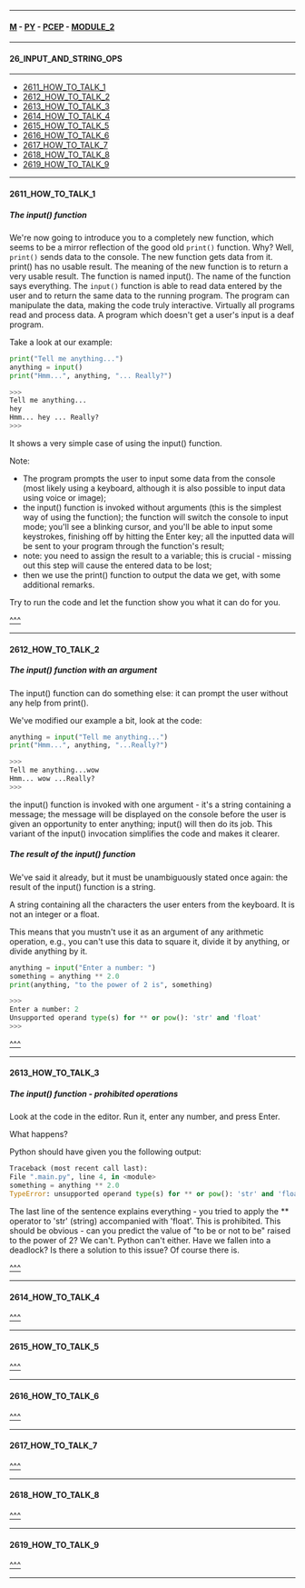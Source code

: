 
---

#### [M](https://github.com/ttltrk/TTT/blob/master/menu.md) - [PY](https://github.com/ttltrk/TTT/blob/master/PY/PY.md) - [PCEP](https://github.com/ttltrk/TTT/blob/master/PY/PCEP/PCEP.md) - [MODULE_2](https://github.com/ttltrk/TTT/blob/master/PY/PCEP/MODULE_2/MODULE_2.md)

---

#### 26_INPUT_AND_STRING_OPS

---

* [2611_HOW_TO_TALK_1](#2611_HOW_TO_TALK_1)
* [2612_HOW_TO_TALK_2](#2612_HOW_TO_TALK_2)
* [2613_HOW_TO_TALK_3](#2613_HOW_TO_TALK_3)
* [2614_HOW_TO_TALK_4](#2614_HOW_TO_TALK_4)
* [2615_HOW_TO_TALK_5](#2615_HOW_TO_TALK_5)
* [2616_HOW_TO_TALK_6](#2616_HOW_TO_TALK_6)
* [2617_HOW_TO_TALK_7](#2617_HOW_TO_TALK_7)
* [2618_HOW_TO_TALK_8](#2618_HOW_TO_TALK_8)
* [2619_HOW_TO_TALK_9](#2619_HOW_TO_TALK_9)

---

#### 2611_HOW_TO_TALK_1

##### The input() function

We're now going to introduce you to a completely new function, which seems to be a mirror reflection of the good old ```print()``` function.
Why? Well, ```print()``` sends data to the console.
The new function gets data from it.
print() has no usable result. The meaning of the new function is to return a very usable result.
The function is named input(). The name of the function says everything.
The ```input()``` function is able to read data entered by the user and to return the same data to the running program.
The program can manipulate the data, making the code truly interactive.
Virtually all programs read and process data. A program which doesn't get a user's input is a deaf program.

Take a look at our example:

```py
print("Tell me anything...")
anything = input()
print("Hmm...", anything, "... Really?")

>>>
Tell me anything...
hey
Hmm... hey ... Really?
>>>
```

It shows a very simple case of using the input() function.

Note:

- The program prompts the user to input some data from the console (most likely using a keyboard, although it is also possible to input data using voice or image);
- the input() function is invoked without arguments (this is the simplest way of using the function); the function will switch the console to input mode; you'll see a blinking cursor, and you'll be able to input some keystrokes, finishing off by hitting the Enter key; all the inputted data will be sent to your program through the function's result;
- note: you need to assign the result to a variable; this is crucial - missing out this step will cause the entered data to be lost;
- then we use the print() function to output the data we get, with some additional remarks.

Try to run the code and let the function show you what it can do for you.

[^^^](#26_INPUT_AND_STRING_OPS)

---

#### 2612_HOW_TO_TALK_2

##### The input() function with an argument

The input() function can do something else: it can prompt the user without any help from print().

We've modified our example a bit, look at the code:

```py
anything = input("Tell me anything...")
print("Hmm...", anything, "...Really?")

>>>
Tell me anything...wow
Hmm... wow ...Really?
>>>
```

the input() function is invoked with one argument - it's a string containing a message;
the message will be displayed on the console before the user is given an opportunity to enter anything;
input() will then do its job.
This variant of the input() invocation simplifies the code and makes it clearer.

##### The result of the input() function

We've said it already, but it must be unambiguously stated once again: the result of the input() function is a string.

A string containing all the characters the user enters from the keyboard. It is not an integer or a float.

This means that you mustn't use it as an argument of any arithmetic operation, e.g., you can't use this data to square it, divide it by anything, or divide anything by it.

```py
anything = input("Enter a number: ")
something = anything ** 2.0
print(anything, "to the power of 2 is", something)

>>>
Enter a number: 2
Unsupported operand type(s) for ** or pow(): 'str' and 'float'
>>>
```

[^^^](#26_INPUT_AND_STRING_OPS)

---

#### 2613_HOW_TO_TALK_3

##### The input() function - prohibited operations

Look at the code in the editor. Run it, enter any number, and press Enter.

What happens?

Python should have given you the following output:

```py
Traceback (most recent call last):
File ".main.py", line 4, in <module>
something = anything ** 2.0
TypeError: unsupported operand type(s) for ** or pow(): 'str' and 'float'
```

The last line of the sentence explains everything - you tried to apply the ** operator to 'str' (string) accompanied with 'float'.
This is prohibited.
This should be obvious - can you predict the value of "to be or not to be" raised to the power of 2?
We can't. Python can't either.
Have we fallen into a deadlock? Is there a solution to this issue? Of course there is.

[^^^](#26_INPUT_AND_STRING_OPS)

---

#### 2614_HOW_TO_TALK_4

[^^^](#26_INPUT_AND_STRING_OPS)

---

#### 2615_HOW_TO_TALK_5

[^^^](#26_INPUT_AND_STRING_OPS)

---

#### 2616_HOW_TO_TALK_6

[^^^](#26_INPUT_AND_STRING_OPS)

---

#### 2617_HOW_TO_TALK_7

[^^^](#26_INPUT_AND_STRING_OPS)

---

#### 2618_HOW_TO_TALK_8

[^^^](#26_INPUT_AND_STRING_OPS)

---

#### 2619_HOW_TO_TALK_9

[^^^](#26_INPUT_AND_STRING_OPS)

---
